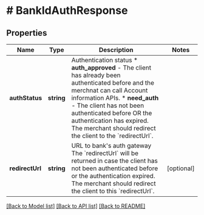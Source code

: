 # # BankIdAuthResponse

## Properties

Name | Type | Description | Notes
------------ | ------------- | ------------- | -------------
**authStatus** | **string** | Authentication status  * __auth_approved__ - The client has already been authenticated before and the merchnat can call Account information APIs. * __need_auth__ - The client has not been authenticated before OR the authentication has expired. The merchant should redirect the client to the &#x60;redirectUrl&#x60;. |
**redirectUrl** | **string** | URL to bank&#39;s auth gateway  The &#x60;redirectUrl&#x60; will be returned in case the client has not been authenticated before or the authentication expired. The merchant should redirect the client to this &#x60;redirectUrl&#x60;. | [optional]

[[Back to Model list]](../../README.md#models) [[Back to API list]](../../README.md#endpoints) [[Back to README]](../../README.md)
